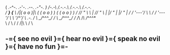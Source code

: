 (     .-^-.            .-'-.            .-*-.           .-"-.
)    /_-.-_\          /.-.-.\          /.-.-.\         /.-.-.\
   / __} {__ \      /|( o o )|\      ( ( o o ) )     ( ( o o ) )
  / //  "  \\ \    | //  "  \\ |      |/  "  \|       |/  "  \|
 / / \'---'/ \ \  / / \'---'/ \ \      \'/^\'/         \ .-. /
 \ \_/*^^^*\_/ /  \ \_/*^^^*\_/ /      /*\ /*\         /*^^^*\
  \           /    \           /      /  /|\  \       /       \

## -={ see no evil }={ hear no evil }={ speak no evil }={ have no fun }=-
